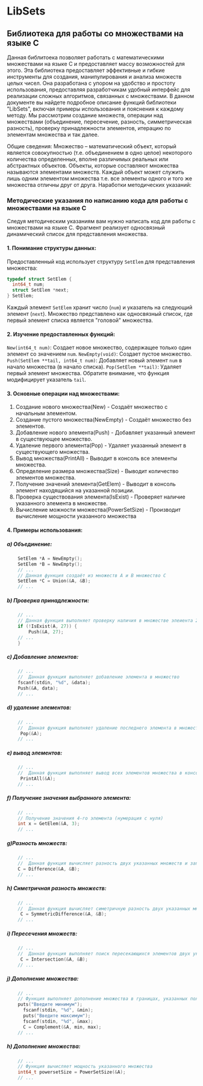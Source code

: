 # LibSets
## Библиотека для работы со множествами на языке C

Данная библитоека позволяет работать с математическими множествами на языке C и
предоставляет массу возможностей для этого.
Эта библиотека предоставляет эффективные и гибкие инструменты для создания, манипулирования и анализа множеств целых чисел. 
Она разработана с упором на удобство и простоту использования, предоставляя разработчикам удобный интерфейс для реализации сложных алгоритмов, связанных с множествами.
В данном документе вы найдете подробное описание функций библиотеки "LibSets", включая примеры использования и пояснения к каждому методу.
Мы рассмотрим создание множеств, операции над множествами (объединение, пересечение, разность, симметрическая разность), проверку принадлежности элементов, итерацию по элементам множества и так далее.

Общие сведения:
Множество – математический объект, который является совокупностью (т.е.
объединением в одно целое) некоторого количества определенных, вполне
различимых реальных или абстрактных объектов.
Объекты, которые составляют множества называются элементами
множеств.
Каждый объект может служить лишь одним
элементом множества т.е. все элементы
одного и того же множества отличны друг от друга.
Наработки методических указаний: 


### Методические указания по написанию кода для работы с множествами на языке C

Следуя методическим указаниям вам нужно написать код для работы с множествами на языке C.  Фрагмент реализует односвязный динамический список для представления множества.
#### 1.  Понимание структуры данных:

Предоставленный код использует структуру `SetElem` для представления множества:

```c
typedef struct SetElem {
  int64_t num;
  struct SetElem *next;
} SetElem;
```

Каждый элемент `SetElem` хранит число (`num`) и указатель на следующий элемент (`next`).  Множество представлено как односвязный список, где первый элемент списка является "головой" множества.

#### 2.  Изучение предоставленных функций:

`New(int64_t num)`: Создает новое множество, содержащее только один элемент со значением `num`.
`NewEmpty(void)`: Создает пустое множество.
`Push(SetElem **tail, int64_t num)`: Добавляет новый элемент `num` в начало множества (в начало списка).
`Pop(SetElem **tail)`: Удаляет первый элемент множества. Обратите внимание, что функция модифицирует указатель `tail`.

#### 3.  Основные операции над множествами:

1. Создание нового множества(New) - Создаёт множество с начальным элементом.
2. Создание пустого множества(NewEmpty) - Создаёт множество без элементов.
3. Добавление нового элемента(Push) - Добавляет указанный элемент в существующее множество.
4. Удаление первого элемента(Pop) - Удаляет указанный элемент в существующего множества.
5. Вывод множества(PrintAll) - Выводит в консоль все элементы множества.
6. Определение размера множества(Size) - Выводит количeство элементов множества.
7. Получение значений элемента(GetElem) - Выводит в консоль элемент находящийся на указанной позиции.
8. Проверка существования элемента(IsExist) - Проверяет наличие указанного элемента в множестве.
9. Вычисление можности множества(PowerSetSize) - Производит вычисление мощности указанного множества

#### 4.  Примеры использования:

##### a) Объединение:

```c
    SetElem *A = NewEmpty();
    SetElem *B = NewEmpty();
    // ...
    // Данная функция создаёт из множеств А и В множество С
    SetElem *C = Union(&A, &B);
    // ...
```

##### b) Проверка принадлежности:

```c
    // ...
    // Данная функция выполняет проверку наличия в множестве элеиента 27, в случае если он отсутствует добавляет его
    if (!IsExist(A, 27)) {
        Push(&A, 27);
    // ...
    }
```

##### c) Добавление элементов:

```c
    // ...
    //  Данная функция выполняет добавление элемента в множество
    fscanf(stdin, "%d", &data);
    Push(&A, data);
    // ...
```

##### d) удаление элементов:

```c
    // ...
    //  Данная функция выполняет удаление последнего элемента в множестве
     Pop(&A);
    // ...
```

##### e) вывод элементов:

```c
    // ...
    //  Данная функция выполняет вывод всех элементов множества в консоль
     PrintAll(&A);
    // ...
```

##### f) Получение значения выбранного элемента:
```c
    // ...
    // Получение значения 4-го элемента (нумерация с нуля)
    int x = GetElem(&A, 3);
    // ...
```

##### g)Разность множеств:

```c
    // ...
    //  Данная функция вычисляет разность двух указанных множеств и записывает её в третье множество
    C = Difference(&A, &B);
    // ...
```

##### h) Симетричная разность множеств:

```c
    // ...
    //  Данная функция вычисляет симетричную разность двух указанных множеств и записывает её в третье множество
     C = SymmetricDifference(&A, &B);
    // ...
```

##### i) Пересечения множеств:

```c
    // ...
    //  Данная функция выполняет поиск пересекающихся элементов двух указанных множеств и записывает результат в третье множество
     C = Intersection(&A, &B);
    // ...
```

##### j) Дополнение множества:
```c
    // ...
    // Функция выполняет дополнение множества в границах, указанных пользователем
    puts("Введите минимум");
      fscanf(stdin, "%d", &min);
      puts("Введите максимум");
      fscanf(stdin, "%d", &max);
      C = Complement(&А, min, max);
    // ...
```

##### h) Дополнение множества:
```c
    // ...
    // Функция вычисляет мощность указанного множества
    int64_t powersetSize = PowerSetSize(&A);
    // ...
```

